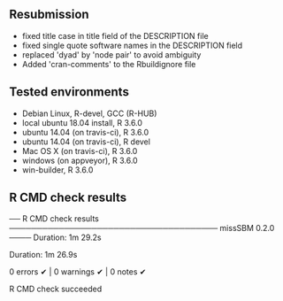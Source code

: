 
## Resubmission

- fixed title case in title field of the DESCRIPTION file
- fixed single quote software names in the DESCRIPTION field
- replaced 'dyad' by 'node pair' to avoid ambiguity
- Added 'cran-comments' to the Rbuildignore file

## Tested environments

- Debian Linux, R-devel, GCC (R-HUB)
- local ubuntu 18.04 install, R 3.6.0
- ubuntu 14.04 (on travis-ci), R 3.6.0
- ubuntu 14.04 (on travis-ci), R devel
- Mac OS X (on travis-ci), R 3.6.0
- windows (on appveyor), R 3.6.0
- win-builder, R 3.6.0

## R CMD check results

── R CMD check results ────────────────────────────────────── missSBM 0.2.0 ────
Duration: 1m 29.2s

Duration: 1m 26.9s

0 errors ✔ | 0 warnings ✔ | 0 notes ✔

R CMD check succeeded
